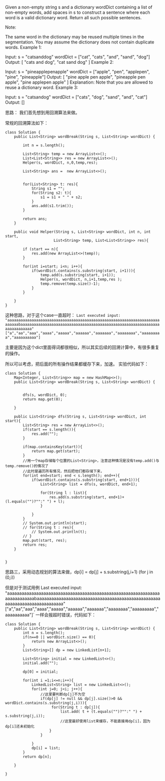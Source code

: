 Given a non-empty string s and a dictionary wordDict containing a list of non-empty words, add spaces in s to construct a sentence where each word is a valid dictionary word. Return all such possible sentences.

Note:

The same word in the dictionary may be reused multiple times in the segmentation.
You may assume the dictionary does not contain duplicate words.
Example 1:

Input:
s = "catsanddog"
wordDict = ["cat", "cats", "and", "sand", "dog"]
Output:
[
  "cats and dog",
  "cat sand dog"
]
Example 2:

Input:
s = "pineapplepenapple"
wordDict = ["apple", "pen", "applepen", "pine", "pineapple"]
Output:
[
  "pine apple pen apple",
  "pineapple pen apple",
  "pine applepen apple"
]
Explanation: Note that you are allowed to reuse a dictionary word.
Example 3:

Input:
s = "catsandog"
wordDict = ["cats", "dog", "sand", "and", "cat"]
Output:
[]



思路：
我们首先想到用回溯算法来做。

常规的回溯算法如下：
```
class Solution {
    public List<String> wordBreak(String s, List<String> wordDict) {
        
        int n = s.length();
        
        List<String> temp = new ArrayList<>();
        List<List<String>> res = new ArrayList<>();
        Helper(s, wordDict, n,0,temp,res);
        
        List<String> ans =  new ArrayList<>();
        
        
        for(List<String> t: res){
            String s1 = "";
            for(String s2: t){
                s1 = s1 + " " + s2;
            }
            ans.add(s1.trim());
        }
        
        return ans;
    }
    
    public void Helper(String s, List<String> wordDict, int n, int start,
                      List<String> temp, List<List<String>> res){
        
        if (start == n){
            res.add(new ArrayList<>(temp));
        }
            
        for(int i=start; i<n; i++){
            if(wordDict.contains(s.substring(start, i+1))){
                temp.add(s.substring(start, i+1));
                Helper(s, wordDict, n,i+1,temp,res );
                temp.remove(temp.size()-1);
            }
        }
        
    }
}
```

这种思路，对于这个case一直超时：
`Last executed input:
"aaaaaaaaaaaaaaaaaaaaaaaaaaaaaaaaaaaaaaaaaaaaaaaaaaaaaaaaaaaaaaaaaaaaaaaaaaabaaaaaaaaaaaaaaaaaaaaaaaaaaaaaaaaaaaaaaaaaaaaaaaaaaaaaaaaaaaaaaaaaaaaaaaaaaa"
["a","aa","aaa","aaaa","aaaaa","aaaaaa","aaaaaaa","aaaaaaaa","aaaaaaaaa","aaaaaaaaaa"]`

主要是因为这个dict里面得词都很相似，所以其实后续的回溯计算中，有很多重复的操作。

所以可以考虑，把后面的所有操作结果都缓存下来，加速。
实验代码如下：

```
class Solution {
    Map<Integer, List<String>> map = new HashMap<>();
    public List<String> wordBreak(String s, List<String> wordDict) {
              
        
        dfs(s, wordDict, 0);
        return map.get(0);
        
    }
    
    public List<String> dfs(String s, List<String> wordDict, int start){
        List<String> res = new ArrayList<>();
        if(start == s.length()){
            res.add("");
        }
        
        if(map.containsKey(start)){
            return map.get(start);
        }
        //用一个map存储每个位置的List<String>，注意这种情况是没有temp.add()与temp.remove()的情况了
        //此时是遍历所有情况，然后把他们都存储下来，
        for(int end=start; end < s.length(); end++){
            if(wordDict.contains(s.substring(start, end+1))){
                List<String> list = dfs(s, wordDict, end+1);
                
                for(String l : list){
                    res.add(s.substring(start, end+1)+ (l.equals("")?"":" ") + l);
                }
                
            }
        }
        // System.out.println(start);
        // for(String t : res){
            // System.out.println(t);
        // }
        map.put(start, res);
        return res;
    }
   
   
}
```


思路三，采用动态规划的算法来做，dp[i] = dp[j] + s.substring(j,i+1) (for j in (0,i))

但是对于测试用例
Last executed input:
"aaaaaaaaaaaaaaaaaaaaaaaaaaaaaaaaaaaaaaaaaaaaaaaaaaaaaaaaaaaaaaaaaaaaaaaaaaabaaaaaaaaaaaaaaaaaaaaaaaaaaaaaaaaaaaaaaaaaaaaaaaaaaaaaaaaaaaaaaaaaaaaaaaaaaa"
["a","aa","aaa","aaaa","aaaaa","aaaaaa","aaaaaaa","aaaaaaaa","aaaaaaaaa","aaaaaaaaaa"]`
一样会报超时错误，代码如下：

```
class Solution {
    public List<String> wordBreak(String s, List<String> wordDict) {
        int n = s.length();
        if(n==0 || wordDict.size() == 0){
            return new ArrayList<>();
        }
        List<String>[] dp = new LinkedList[n+1];
    
        List<String> initial = new LinkedList<>();
        initial.add("");
        
        dp[0] = initial;
        
        for(int i =1;i<=n;i++){
            LinkedList<String> list = new LinkedList<>();
            for(int j=0; j<i; j++){
                //这里要判断dp[j]不为空
                if(dp[j] != null && dp[j].size()>0 && wordDict.contains(s.substring(j,i))){
                     for(String t : dp[j]){
                         list.add( t + (t.equals("")?"":" ") + s.substring(j,i));
                         //这里最好使用list来缓存，不能直接用dp[i]，因为dp[i]还未初始化
                    }
                }
                
            }
            dp[i] = list;
        }
        return dp[n];              
   
    }
    
}
```
